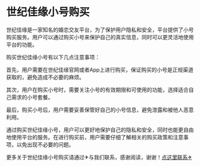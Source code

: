 # 世纪佳缘小号购买

世纪佳缘是一家知名的婚恋交友平台，为了保护用户隐私和安全，平台提供了小号购买服务。用户可以通过购买小号来保护自己的真实信息，同时可以更灵活地使用平台的功能。

购买世纪佳缘小号有以下几点注意事项：

首先，用户需要在世纪佳缘官网或者App上进行购买，保证购买的小号是正规渠道获取的，避免造成不必要的麻烦。

其次，用户在购买小号时，需要关注小号的有效期限和可使用的功能，选择适合自己需求的小号套餐。

最后，购买小号后，用户需要妥善保管好自己的小号信息，避免泄露和被他人恶意利用。

通过购买世纪佳缘小号，用户可以更好地保护自己的隐私和安全，同时也能更自由地使用平台的服务。在进行购买前，用户需要仔细了解相关的购买政策和注意事项，以免出现不必要的问题。

更多关于世纪佳缘小号购买请通过✈与我们联系，感谢阅读，谢谢！[点这里联系✈](https://ss.k02.cc)